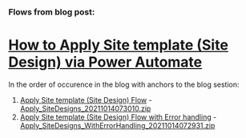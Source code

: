 ### Flows from blog post:
# [How to Apply Site template (Site Design) via Power Automate](https://365corner.pl/2021/10/14/how-to-apply-site-template-via-power-automate)

In the order of occurence in the blog with anchors to the blog sestion:
1. [Apply Site template (Site Design) Flow](https://365corner.pl/2021/10/14/how-to-apply-site-template-via-power-automate/#FlowHeader) - <a href="/PowerAutomate/ApplySiteTemplates/Apply_SiteDesigns_20211014073010.zip"> Apply_SiteDesigns_20211014073010.zip</a>
2. [Apply Site template (Site Design) Flow with Error handling](https://365corner.pl/2021/10/14/how-to-apply-site-template-via-power-automate/#WithErrorHandling) - <a href="/PowerAutomate/ApplySiteTemplates/Apply_SiteDesigns_WithErrorHandling_20211014072931.zip">Apply_SiteDesigns_WithErrorHandling_20211014072931.zip</a>

